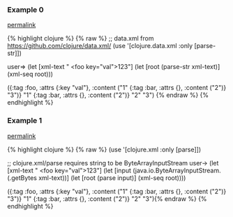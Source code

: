 ### Example 0
[permalink](#example-0)

{% highlight clojure %}
{% raw %}
;; data.xml from https://github.com/clojure/data.xml/
(use '[clojure.data.xml :only [parse-str]])

user=> (let [xml-text "<?xml version=\"1.0\" encoding=\"UTF-8\"?>
                      <foo key=\"val\">1<bar>2</bar>3</foo>"]
         (let [root (parse-str xml-text)]
           (xml-seq root)))

({:tag :foo,
  :attrs {:key "val"},
  :content ("1" {:tag :bar, :attrs {}, :content ("2")} "3")}
 "1"
 {:tag :bar, :attrs {}, :content ("2")}
 "2"
 "3")
{% endraw %}
{% endhighlight %}


### Example 1
[permalink](#example-1)

{% highlight clojure %}
{% raw %}
(use '[clojure.xml :only [parse]])

;; clojure.xml/parse requires string to be ByteArrayInputStream
user-> (let [xml-text "<?xml version=\"1.0\" encoding=\"UTF-8\"?>
                      <foo key=\"val\">1<bar>2</bar>3</foo>"]
         (let [input (java.io.ByteArrayInputStream.
                        (.getBytes xml-text))]
           (let [root (parse input)]
             (xml-seq root))))

({:tag :foo,
  :attrs {:key "val"},
  :content ("1" {:tag :bar, :attrs {}, :content ("2")} "3")}
 "1"
 {:tag :bar, :attrs {}, :content ("2")}
 "2"
 "3"){% endraw %}
{% endhighlight %}


